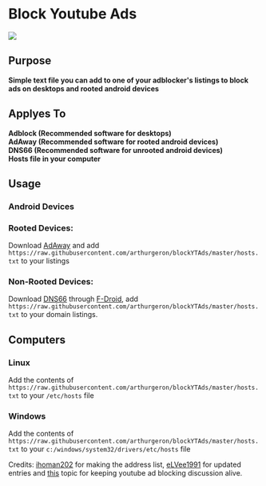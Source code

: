 # Block Youtube Ads    
<img src="https://getadblock.com/images/logo_adblock.png"></img>   
## Purpose
**Simple text file you can add to one of your adblocker's listings to block ads on desktops and rooted android devices**
## Applyes To
**Adblock (Recommended software for desktops)**   
**AdAway (Recommended software for rooted android devices)**   
**DNS66 (Recommended software for unrooted android devices)**   
**Hosts file in your computer**
## Usage
### Android Devices
### Rooted Devices:
Download [AdAway](https://adaway.org) and add `https://raw.githubusercontent.com/arthurgeron/blockYTAds/master/hosts.txt`
to your listings
### Non-Rooted Devices:
Download [DNS66](https://f-droid.org/en/packages/org.jak_linux.dns66/) through [F-Droid](https://f-droid.org), add
`https://raw.githubusercontent.com/arthurgeron/blockYTAds/master/hosts.txt` to your domain listings.

## Computers
### Linux
Add the contents of `https://raw.githubusercontent.com/arthurgeron/blockYTAds/master/hosts.txt` to
your `/etc/hosts` file

### Windows
Add  the contents of `https://raw.githubusercontent.com/arthurgeron/blockYTAds/master/hosts.txt` to
your `c:/windows/system32/drivers/etc/hosts` file
   
Credits: <a href="https://www.reddit.com/r/dropgoogle/comments/5tnjxl/block_youtube_ads_2017_hosts_file/">ihoman202</a> for making the address list,
 <a href="https://github.com/eLVee1991/youtubeblock">eLVee1991</a> for updated entries and <a href="https://discourse.pi-hole.net/t/how-do-i-block-ads-on-youtube/253/161">this</a> topic for keeping youtube ad blocking discussion alive.

